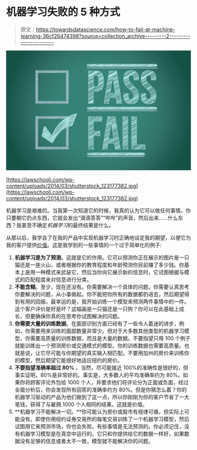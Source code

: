 # 机器学习失败的 5 种方式

> 原文：<https://towardsdatascience.com/how-to-fail-at-machine-learning-36cf26474398?source=collection_archive---------2----------------------->

![](img/43727342bbf67479dbc4b5aae8dc37c3.png)

[https://lawschooli.com/wp-content/uploads/2014/03/shutterstock_123177382.jpg](https://lawschooli.com/wp-content/uploads/2014/03/shutterstock_123177382.jpg)

机器学习是艰难的。当我第一次知道它的时候，我真的认为它可以做任何事情。你只要朝它扔点东西，它就会发出“滴滴答答”“哔哔”的声音，然后出来……什么东西？我甚至不确定*机器学习*的最终结果是什么。

从那以后，我学会了在我的产品中实现机器学习时正确地设定我的期望，以便它为我的客户提供[价值](http://www.forbes.com/sites/louiscolumbus/2017/03/18/machine-learning-is-the-new-proving-ground-for-competitive-advantage/)。这是我学到的一些事情的一个过于简单化的例子:

1.  **机器学习是为了预测**。这就是它的作用。它可以预测你正在展示的图片是一只猫还是一座火山，或者根据你的教育程度和年龄预测你目前赚了多少钱。你基本上是用一种模式来武装它，然后当你向它展示新的信息时，它试图根据与模式的匹配程度来对信息进行分类。
2.  **不能含糊**。至少，现在还没有。你需要解决一个具体的问题。你需要认真思考你要解决的问题，从小事做起。你不能把你所有的数据都扔进去，然后期望得到有用的回报。最幸运的是，我开始训练一个模型来预测两件事情中的一件。这个客户评价是好是坏？这幅画是一只猫还是一只狗？你可以在此基础上成长，但要确保你真的在思考你试图解决的问题。
3.  **你需要大量的训练数据**。在面部识别方面已经有了一些令人着迷的进步，例如，你需要用来训练的面部数量非常少。但对于大多数其他类型的机器学习模型，你需要高质量的训练数据，而且是大量的数据。不要指望只用 100 个例子就能训练出一个预测房价或交通模式的模型。你的训练数据也需要高质量。也就是说，让它尽可能与你期望的真实输入相匹配。不要用加州的房价来训练你的模型，然后期望它能很好地适应纽约的房价。
4.  **不要指望准确率超过 80%** 。当然，尽可能接近 100%的准确性是很好的，但事实证明，80%是非常好的。事实是，大多数人的平均准确率约为 80%。如果你将顾客评论外包给 1000 个人，并要求他们将评论分为正面或负面，经过全面分析后，你会发现所有回答的准确率约为 80%。但是你猜怎么着？你的机器学习驱动的产品为他们做到了这一点，所以你刚刚为你的客户节省了一大笔钱，获得了与雇佣 1000 个人相同的结果。这就是价值。
5.  **机器学习不能解决一切。**你可能认为房价或股市有规律可循，但实际上可能没有。即使你用纽约证券交易所的每笔交易训练了一个机器学习模型，然后试图用它来预测市场，你也会失败。有些事情是无法预测的。你必须记住，没有机器学习模型是在真空中运行的。它只和你提供给它的数据一样好，如果数据没有足够的信息或者太不一致，模型就不能解决你的问题。